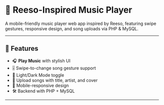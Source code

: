 # 🎵 Reeso-Inspired Music Player

A mobile-friendly music player web app inspired by Reeso, featuring swipe gestures,  responsive design, and song uploads via PHP & MySQL.

---

## 🚀 Features

- 🎧 **Play Music** with stylish UI
- 🎚️ Swipe-to-change song gesture support
- 🌙 Light/Dark Mode toggle
- 🎵 Upload songs with title, artist, and cover
- 📱 Mobile-responsive design
- 🛠️ Backend with PHP + MySQL

---
